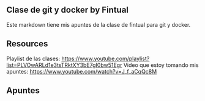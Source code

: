## Clase de git y docker by Fintual

Este markdown tiene mis apuntes de la clase de fintual para git y docker.

## Resources

Playlist de las clases: https://www.youtube.com/playlist?list=PLVOwARLd1e3tsTRktXY3bE7gI0bw51Egr
Video que estoy tomando mis apuntes: https://www.youtube.com/watch?v=J_f_aCqQc8M

## Apuntes

